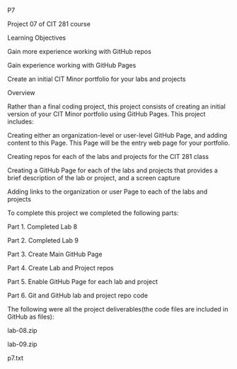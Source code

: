 P7

Project 07 of CIT 281 course

Learning Objectives

Gain more experience working with GitHub repos

Gain experience working with GitHub Pages

Create an initial CIT Minor portfolio for your labs and projects

Overview

Rather than a final coding project, this project consists of creating an initial version of your CIT Minor portfolio using GitHub Pages. This project includes:

Creating either an organization-level or user-level GitHub Page, and adding content to this Page. This Page will be the entry web page for your portfolio.

Creating repos for each of the labs and projects for the CIT 281 class

Creating a GitHub Page for each of the labs and projects that provides a brief description of the lab or project, and a screen capture

Adding links to the organization or user Page to each of the labs and projects

To complete this project we completed the following parts:

Part 1. Completed Lab 8

Part 2. Completed Lab 9

Part 3. Create Main GitHub Page

Part 4. Create Lab and Project repos

Part 5. Enable GitHub Page for each lab and project

Part 6. Git and GitHub lab and project repo code

The following were all the project deliverables(the code files are included in GitHub as files):

lab-08.zip

lab-09.zip

p7.txt
